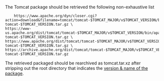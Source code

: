 The Tomcat package should be retrieved the following non-exhaustive list

        https://www.apache.org/dyn/closer.cgi?action=download&filename=tomcat/tomcat-$TOMCAT_MAJOR/v$TOMCAT_VERSION/bin/apache-tomcat-$TOMCAT_VERSION.tar.gz \
	https://www-us.apache.org/dist/tomcat/tomcat-$TOMCAT_MAJOR/v$TOMCAT_VERSION/bin/apache-tomcat-$TOMCAT_VERSION.tar.gz \
	https://www.apache.org/dist/tomcat/tomcat-$TOMCAT_MAJOR/v$TOMCAT_VERSION/bin/apache-tomcat-$TOMCAT_VERSION.tar.gz \
	https://archive.apache.org/dist/tomcat/tomcat-$TOMCAT_MAJOR/v$TOMCAT_VERSION/bin/apache-tomcat-$TOMCAT_VERSION.tar.gz
	
The retrieved packaged should be rearchived as tomcat.tar.xz after stripping out the root directory that indicates the [version & name of the package](https://github.com/Alfresco/alfresco-docker-base-tomcat/blob/b2324f55c6f86f475dbc4bc84bae22b207548331/Dockerfile#L104).

